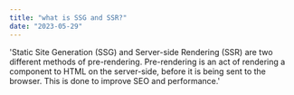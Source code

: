 ```yaml
---
title: "what is SSG and SSR?"
date: "2023-05-29"
---
```


'Static Site Generation (SSG) and Server-side Rendering (SSR) are two different methods of pre-rendering. Pre-rendering is an act of rendering a component to HTML on the server-side, before it is being sent to the browser. This is done to improve SEO and performance.'
